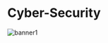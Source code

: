 # Cyber-Security


![banner1](https://user-images.githubusercontent.com/91344066/209374498-e91f06a5-3b7e-4834-925e-1b5e8370ab08.jpeg)
